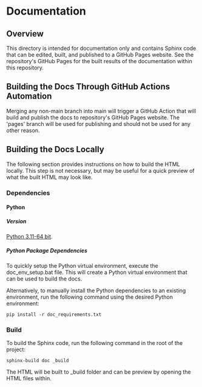 # Documentation

## Overview
This directory is intended for documentation only and contains Sphinx code that can be edited, built, and published to a GitHub Pages website. 
See the repository's GitHub Pages for the built results of the documentation within this repository. 

## Building the Docs Through GitHub Actions Automation
Merging any non-main branch into main will trigger a GitHub Action that will build and publish the docs to repository's GitHub Pages website. The 'pages' branch will be used for publishing and should not be used for any other reason.

## Building the Docs Locally
The following section provides instructions on how to build the HTML locally. This step is not necessary, but may be useful for a quick preview of what the built HTML may look like.

### Dependencies
#### Python
##### Version
[Python 3.11-64 bit](https://www.python.org/downloads/windows/).

##### Python Package Dependencies
To quickly setup the Python virtual environment, execute the doc_env_setup.bat file. This will create a Python virtual environment that can be used to build the docs. 

Alternatively, to manually install the Python dependencies to an existing environment, run the following command using the desired Python environment:

`pip install -r doc_requirements.txt`

### Build
To build the Sphinx code, run the following command in the root of the project:

`sphinx-build doc _build`

The HTML will be built to _build folder and can be preview by opening the HTML files within.
